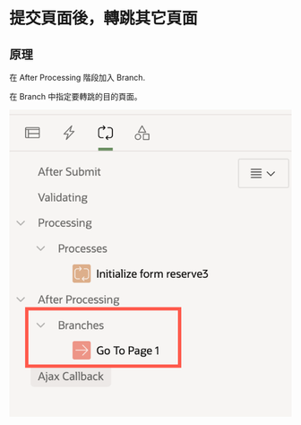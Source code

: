 # 提交頁面後，轉跳其它頁面

## 原理

在 After Processing 階段加入 Branch.

在 Branch 中指定要轉跳的目的頁面。

![](<../.gitbook/assets/image (76).png>)
